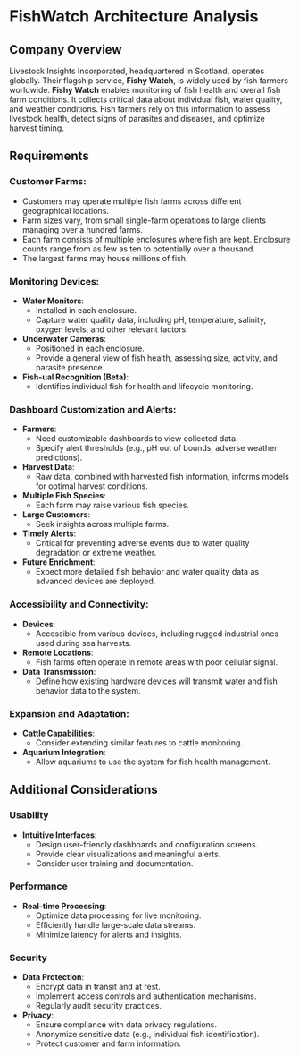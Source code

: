# FishWatch Architecture Analysis

## Company Overview
Livestock Insights Incorporated, headquartered in Scotland, operates globally. Their flagship service, **Fishy Watch**, is widely used by fish farmers worldwide. **Fishy Watch** enables monitoring of fish health and overall fish farm conditions. It collects critical data about individual fish, water quality, and weather conditions. Fish farmers rely on this information to assess livestock health, detect signs of parasites and diseases, and optimize harvest timing.

## Requirements

### Customer Farms:
- Customers may operate multiple fish farms across different geographical locations.
- Farm sizes vary, from small single-farm operations to large clients managing over a hundred farms.
- Each farm consists of multiple enclosures where fish are kept. Enclosure counts range from as few as ten to potentially over a thousand.
- The largest farms may house millions of fish.

### Monitoring Devices:
- **Water Monitors**:
  - Installed in each enclosure.
  - Capture water quality data, including pH, temperature, salinity, oxygen levels, and other relevant factors.
- **Underwater Cameras**:
  - Positioned in each enclosure.
  - Provide a general view of fish health, assessing size, activity, and parasite presence.
- **Fish-ual Recognition (Beta)**:
  - Identifies individual fish for health and lifecycle monitoring.

### Dashboard Customization and Alerts:
- **Farmers**:
  - Need customizable dashboards to view collected data.
  - Specify alert thresholds (e.g., pH out of bounds, adverse weather predictions).
- **Harvest Data**:
  - Raw data, combined with harvested fish information, informs models for optimal harvest conditions.
- **Multiple Fish Species**:
  - Each farm may raise various fish species.
- **Large Customers**:
  - Seek insights across multiple farms.
- **Timely Alerts**:
  - Critical for preventing adverse events due to water quality degradation or extreme weather.
- **Future Enrichment**:
  - Expect more detailed fish behavior and water quality data as advanced devices are deployed.

### Accessibility and Connectivity:
- **Devices**:
  - Accessible from various devices, including rugged industrial ones used during sea harvests.
- **Remote Locations**:
  - Fish farms often operate in remote areas with poor cellular signal.
- **Data Transmission**:
  - Define how existing hardware devices will transmit water and fish behavior data to the system.

### Expansion and Adaptation:
- **Cattle Capabilities**:
  - Consider extending similar features to cattle monitoring.
- **Aquarium Integration**:
  - Allow aquariums to use the system for fish health management.

## Additional Considerations

### Usability
- **Intuitive Interfaces**:
  - Design user-friendly dashboards and configuration screens.
  - Provide clear visualizations and meaningful alerts.
  - Consider user training and documentation.

### Performance
- **Real-time Processing**:
  - Optimize data processing for live monitoring.
  - Efficiently handle large-scale data streams.
  - Minimize latency for alerts and insights.

### Security
- **Data Protection**:
  - Encrypt data in transit and at rest.
  - Implement access controls and authentication mechanisms.
  - Regularly audit security practices.
- **Privacy**:
  - Ensure compliance with data privacy regulations.
  - Anonymize sensitive data (e.g., individual fish identification).
  - Protect customer and farm information.
